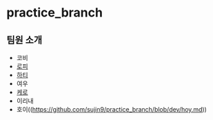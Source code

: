 # practice_branch

## 팀원 소개
- 코비
- [로피](https://github.com/sujin9/practice_branch/blob/dev/%EB%A1%9C%ED%94%BC.md)
- [하티](https://github.com/sujin9/practice_branch/blob/dev/hottea.md)
- 여우
- [케로](https://github.com/sujin9/practice_branch/blob/dev/kero.md)
- 이리내
- 호이((https://github.com/sujin9/practice_branch/blob/dev/hoy.md))
